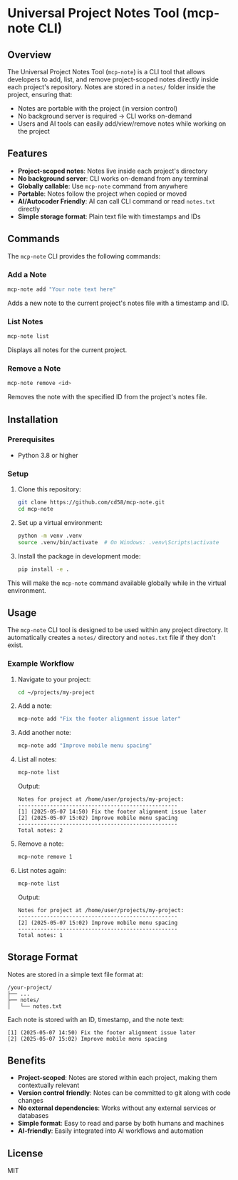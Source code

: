 # Universal Project Notes Tool (mcp-note CLI)

## Overview

The Universal Project Notes Tool (`mcp-note`) is a CLI tool that allows developers to add, list, and remove project-scoped notes directly inside each project's repository. Notes are stored in a `notes/` folder inside the project, ensuring that:

* Notes are portable with the project (in version control)
* No background server is required → CLI works on-demand
* Users and AI tools can easily add/view/remove notes while working on the project

## Features

- **Project-scoped notes**: Notes live inside each project's directory
- **No background server**: CLI works on-demand from any terminal
- **Globally callable**: Use `mcp-note` command from anywhere
- **Portable**: Notes follow the project when copied or moved
- **AI/Autocoder Friendly**: AI can call CLI command or read `notes.txt` directly
- **Simple storage format**: Plain text file with timestamps and IDs

## Commands

The `mcp-note` CLI provides the following commands:

### Add a Note
```bash
mcp-note add "Your note text here"
```
Adds a new note to the current project's notes file with a timestamp and ID.

### List Notes
```bash
mcp-note list
```
Displays all notes for the current project.

### Remove a Note
```bash
mcp-note remove <id>
```
Removes the note with the specified ID from the project's notes file.

## Installation

### Prerequisites

- Python 3.8 or higher

### Setup

1. Clone this repository:
   ```bash
   git clone https://github.com/cd58/mcp-note.git
   cd mcp-note
   ```

2. Set up a virtual environment:
   ```bash
   python -m venv .venv
   source .venv/bin/activate  # On Windows: .venv\Scripts\activate
   ```

3. Install the package in development mode:
   ```bash
   pip install -e .
   ```

This will make the `mcp-note` command available globally while in the virtual environment.

## Usage

The `mcp-note` CLI tool is designed to be used within any project directory. It automatically creates a `notes/` directory and `notes.txt` file if they don't exist.

### Example Workflow

1. Navigate to your project:
   ```bash
   cd ~/projects/my-project
   ```

2. Add a note:
   ```bash
   mcp-note add "Fix the footer alignment issue later"
   ```

3. Add another note:
   ```bash
   mcp-note add "Improve mobile menu spacing"
   ```

4. List all notes:
   ```bash
   mcp-note list
   ```
   Output:
   ```
   Notes for project at /home/user/projects/my-project:
   --------------------------------------------------
   [1] (2025-05-07 14:50) Fix the footer alignment issue later
   [2] (2025-05-07 15:02) Improve mobile menu spacing
   --------------------------------------------------
   Total notes: 2
   ```

5. Remove a note:
   ```bash
   mcp-note remove 1
   ```

6. List notes again:
   ```bash
   mcp-note list
   ```
   Output:
   ```
   Notes for project at /home/user/projects/my-project:
   --------------------------------------------------
   [2] (2025-05-07 15:02) Improve mobile menu spacing
   --------------------------------------------------
   Total notes: 1
   ```

## Storage Format

Notes are stored in a simple text file format at:

```
/your-project/
├── ...
├── notes/
│   └── notes.txt
```

Each note is stored with an ID, timestamp, and the note text:

```
[1] (2025-05-07 14:50) Fix the footer alignment issue later
[2] (2025-05-07 15:02) Improve mobile menu spacing
```

## Benefits

- **Project-scoped**: Notes are stored within each project, making them contextually relevant
- **Version control friendly**: Notes can be committed to git along with code changes
- **No external dependencies**: Works without any external services or databases
- **Simple format**: Easy to read and parse by both humans and machines
- **AI-friendly**: Easily integrated into AI workflows and automation

## License

MIT
